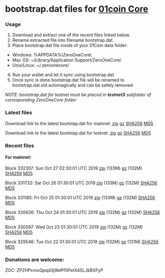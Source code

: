 # bootstrap.dat files for [01coin Core](https://01coin.io)

### Usage

1. Download and extract one of the recent files linked below.
2. Rename extracted file into filename bootstrap.dat.
3. Place bootstrap.dat file inside of your 01Coin data folder:
 - Windows: %APPDATA%\ZeroOneCore\
 - Mac OS: ~/Library/Application Support/ZeroOneCore/
 - Unix/Linux: ~/.zeroonecore/
4. Run your wallet and let it sync using bootstrap.dat
5. Once sync is done bootstrap.dat file will be renamed to bootstrap.dat.old automagically and can be safely removed.

_NOTE: bootstrap.dat for testnet must be placed in **testnet3** subfolder of corresponding ZeroOneCore folder_

### Latest files
Download link to the latest bootstap.dat for mainnet: [zip](https://files.01coin.io/mainnet/bootstrap.dat.zip) [gz](https://files.01coin.io/mainnet/bootstrap.dat.tar.gz) [SHA256](https://files.01coin.io/mainnet/sha256.txt) [MD5](https://files.01coin.io/mainnet/md5.txt)

Download link to the latest bootstap.dat for testnet: [zip](https://files.01coin.io/testnet/bootstrap.dat.zip) [gz](https://files.01coin.io/testnet/bootstrap.dat.tar.gz) [SHA256](https://files.01coin.io/testnet/sha256.txt) [MD5](https://files.01coin.io/testnet/md5.txt)

### Recent files

#### For mainnet:

Block 332307: Sun Oct 27 02:30:01 UTC 2019 [zip](https://files.01coin.io/mainnet/2019-10-27/bootstrap.dat.zip) (133M) [gz](https://files.01coin.io/mainnet/2019-10-27/bootstrap.dat.tar.gz) (132M) [SHA256](https://files.01coin.io/mainnet/2019-10-27/sha256.txt) [MD5](https://files.01coin.io/mainnet/2019-10-27/md5.txt)

Block 331732: Sat Oct 26 01:30:01 UTC 2019 [zip](https://files.01coin.io/mainnet/2019-10-26/bootstrap.dat.zip) (133M) [gz](https://files.01coin.io/mainnet/2019-10-26/bootstrap.dat.tar.gz) (132M) [SHA256](https://files.01coin.io/mainnet/2019-10-26/sha256.txt) [MD5](https://files.01coin.io/mainnet/2019-10-26/md5.txt)

Block 331185: Fri Oct 25 01:30:01 UTC 2019 [zip](https://files.01coin.io/mainnet/2019-10-25/bootstrap.dat.zip) (133M) [gz](https://files.01coin.io/mainnet/2019-10-25/bootstrap.dat.tar.gz) (132M) [SHA256](https://files.01coin.io/mainnet/2019-10-25/sha256.txt) [MD5](https://files.01coin.io/mainnet/2019-10-25/md5.txt)

Block 330636: Thu Oct 24 01:30:01 UTC 2019 [zip](https://files.01coin.io/mainnet/2019-10-24/bootstrap.dat.zip) (132M) [gz](https://files.01coin.io/mainnet/2019-10-24/bootstrap.dat.tar.gz) (132M) [SHA256](https://files.01coin.io/mainnet/2019-10-24/sha256.txt) [MD5](https://files.01coin.io/mainnet/2019-10-24/md5.txt)

Block 330097: Wed Oct 23 01:30:01 UTC 2019 [zip](https://files.01coin.io/mainnet/2019-10-23/bootstrap.dat.zip) (132M) [gz](https://files.01coin.io/mainnet/2019-10-23/bootstrap.dat.tar.gz) (132M) [SHA256](https://files.01coin.io/mainnet/2019-10-23/sha256.txt) [MD5](https://files.01coin.io/mainnet/2019-10-23/md5.txt)

Block 329546: Tue Oct 22 01:30:01 UTC 2019 [zip](https://files.01coin.io/mainnet/2019-10-22/bootstrap.dat.zip) (132M) [gz](https://files.01coin.io/mainnet/2019-10-22/bootstrap.dat.tar.gz) (131M) [SHA256](https://files.01coin.io/mainnet/2019-10-22/sha256.txt) [MD5](https://files.01coin.io/mainnet/2019-10-22/md5.txt)


### Donations are welcome:

ZOC: ZPZHPcmoQpqd3j9ktPf5PetX4SLJkBXFyP
